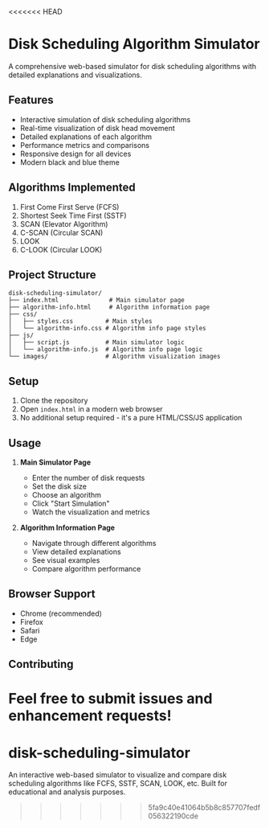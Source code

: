<<<<<<< HEAD
# Disk Scheduling Algorithm Simulator

A comprehensive web-based simulator for disk scheduling algorithms with detailed explanations and visualizations.

## Features

- Interactive simulation of disk scheduling algorithms
- Real-time visualization of disk head movement
- Detailed explanations of each algorithm
- Performance metrics and comparisons
- Responsive design for all devices
- Modern black and blue theme

## Algorithms Implemented

1. First Come First Serve (FCFS)
2. Shortest Seek Time First (SSTF)
3. SCAN (Elevator Algorithm)
4. C-SCAN (Circular SCAN)
5. LOOK
6. C-LOOK (Circular LOOK)

## Project Structure

```
disk-scheduling-simulator/
├── index.html              # Main simulator page
├── algorithm-info.html     # Algorithm information page
├── css/
│   ├── styles.css         # Main styles
│   └── algorithm-info.css # Algorithm info page styles
├── js/
│   ├── script.js          # Main simulator logic
│   └── algorithm-info.js  # Algorithm info page logic
└── images/                # Algorithm visualization images
```

## Setup

1. Clone the repository
2. Open `index.html` in a modern web browser
3. No additional setup required - it's a pure HTML/CSS/JS application

## Usage

1. **Main Simulator Page**
   - Enter the number of disk requests
   - Set the disk size
   - Choose an algorithm
   - Click "Start Simulation"
   - Watch the visualization and metrics

2. **Algorithm Information Page**
   - Navigate through different algorithms
   - View detailed explanations
   - See visual examples
   - Compare algorithm performance

## Browser Support

- Chrome (recommended)
- Firefox
- Safari
- Edge

## Contributing

Feel free to submit issues and enhancement requests! 
=======
# disk-scheduling-simulator
An interactive web-based simulator to visualize and compare disk scheduling algorithms like FCFS, SSTF, SCAN, LOOK, etc. Built for educational and analysis purposes.
>>>>>>> 5fa9c40e41064b5b8c857707fedf056322190cde
